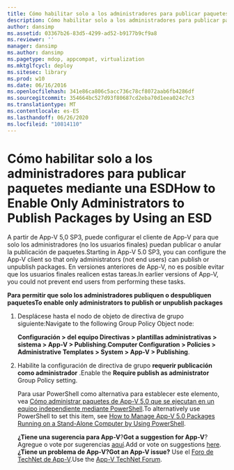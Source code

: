 ```yaml
---
title: Cómo habilitar solo a los administradores para publicar paquetes mediante una ESD
description: Cómo habilitar solo a los administradores para publicar paquetes mediante una ESD
author: dansimp
ms.assetid: 03367b26-83d5-4299-ad52-b9177b9cf9a8
ms.reviewer: ''
manager: dansimp
ms.author: dansimp
ms.pagetype: mdop, appcompat, virtualization
ms.mktglfcycl: deploy
ms.sitesec: library
ms.prod: w10
ms.date: 06/16/2016
ms.openlocfilehash: 341e86ca806c5acc736c78cf8072aab6fb4286df
ms.sourcegitcommit: 354664bc527d93f80687cd2eba70d1eea024c7c3
ms.translationtype: MT
ms.contentlocale: es-ES
ms.lasthandoff: 06/26/2020
ms.locfileid: "10814110"
---
```

# <span data-ttu-id="22020-103">Cómo habilitar solo a los administradores para publicar paquetes mediante una ESD</span><span class="sxs-lookup"><span data-stu-id="22020-103">How to Enable Only Administrators to Publish Packages by Using an ESD</span></span>


<span data-ttu-id="22020-104">A partir de App-V 5,0 SP3, puede configurar el cliente de App-V para que solo los administradores (no los usuarios finales) puedan publicar o anular la publicación de paquetes.</span><span class="sxs-lookup"><span data-stu-id="22020-104">Starting in App-V 5.0 SP3, you can configure the App-V client so that only administrators (not end users) can publish or unpublish packages.</span></span> <span data-ttu-id="22020-105">En versiones anteriores de App-V, no es posible evitar que los usuarios finales realicen estas tareas.</span><span class="sxs-lookup"><span data-stu-id="22020-105">In earlier versions of App-V, you could not prevent end users from performing these tasks.</span></span>

**<span data-ttu-id="22020-106">Para permitir que solo los administradores publiquen o despubliquen paquetes</span><span class="sxs-lookup"><span data-stu-id="22020-106">To enable only administrators to publish or unpublish packages</span></span>**

1.  <span data-ttu-id="22020-107">Desplácese hasta el nodo de objeto de directiva de grupo siguiente:</span><span class="sxs-lookup"><span data-stu-id="22020-107">Navigate to the following Group Policy Object node:</span></span>

    <span data-ttu-id="22020-108">**Configuración &gt; del equipo Directivas &gt; plantillas administrativas &gt; sistema &gt; App-V &gt; Publishing**.</span><span class="sxs-lookup"><span data-stu-id="22020-108">**Computer Configuration &gt; Policies &gt; Administrative Templates &gt; System &gt; App-V &gt; Publishing**.</span></span>

2.  <span data-ttu-id="22020-109">Habilite la configuración de directiva de grupo **requerir publicación como administrador** .</span><span class="sxs-lookup"><span data-stu-id="22020-109">Enable the **Require publish as administrator** Group Policy setting.</span></span>

    <span data-ttu-id="22020-110">Para usar PowerShell como alternativa para establecer este elemento, vea [Cómo administrar paquetes de App-V 5,0 que se ejecutan en un equipo independiente mediante PowerShell](how-to-manage-app-v-50-packages-running-on-a-stand-alone-computer-by-using-powershell.md#bkmk-admins-pub-pkgs).</span><span class="sxs-lookup"><span data-stu-id="22020-110">To alternatively use PowerShell to set this item, see [How to Manage App-V 5.0 Packages Running on a Stand-Alone Computer by Using PowerShell](how-to-manage-app-v-50-packages-running-on-a-stand-alone-computer-by-using-powershell.md#bkmk-admins-pub-pkgs).</span></span>

    <span data-ttu-id="22020-111">**¿Tiene una sugerencia para App-V**?</span><span class="sxs-lookup"><span data-stu-id="22020-111">**Got a suggestion for App-V**?</span></span> <span data-ttu-id="22020-112">Agregue o vote por sugerencias [aquí](http://appv.uservoice.com/forums/280448-microsoft-application-virtualization).</span><span class="sxs-lookup"><span data-stu-id="22020-112">Add or vote on suggestions [here](http://appv.uservoice.com/forums/280448-microsoft-application-virtualization).</span></span> **<span data-ttu-id="22020-113">¿Tiene un problema de App-V?</span><span class="sxs-lookup"><span data-stu-id="22020-113">Got an App-V issue?</span></span>** <span data-ttu-id="22020-114">Use el [Foro de TechNet de App-V](https://social.technet.microsoft.com/Forums/home?forum=mdopappv).</span><span class="sxs-lookup"><span data-stu-id="22020-114">Use the [App-V TechNet Forum](https://social.technet.microsoft.com/Forums/home?forum=mdopappv).</span></span>

 

 





